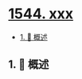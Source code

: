 # [1544. xxx](https://github.com/Tdahuyou/TNotes.leetcode/tree/main/notes/1544.%20xxx)

<!-- region:toc -->

- [1. 📝 概述](#1--概述)

<!-- endregion:toc -->

## 1. 📝 概述
